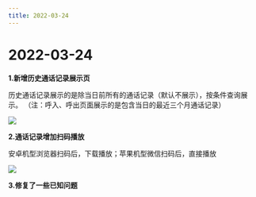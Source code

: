 ```yaml
---
title: 2022-03-24
---
```

# 2022-03-24

**1.新增历史通话记录展示页**

历史通话记录展示的是除当日前所有的通话记录（默认不展示），按条件查询展示。
（注：呼入、呼出页面展示的是包含当日的最近三个月通话记录）

![](/assets/media/3.24.1.png)

**2.通话记录增加扫码播放**

安卓机型浏览器扫码后，下载播放；苹果机型微信扫码后，直接播放

![](/assets/media/3.24.2.png)



**3.修复了一些已知问题**